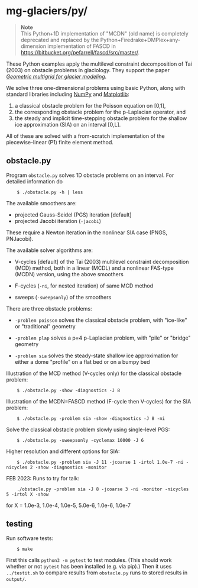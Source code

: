 # mg-glaciers/py/

> **Note**  
> This Python+1D implementation of "MCDN" (old name) is completely
> deprecated and replaced by the Python+Firedrake+DMPlex+any-dimension
> implementation of FASCD in https://bitbucket.org/pefarrell/fascd/src/master/.

These Python examples apply the multilevel constraint decomposition of Tai (2003) on obstacle problems in glaciology.  They support the paper [_Geometric multigrid for glacier modeling_](../paper/).

We solve three one-dimensional problems using basic Python, along with standard libraries including [NumPy](https://numpy.org/) and [Matplotlib](https://matplotlib.org/):

  1. a classical obstacle problem for the Poisson equation on [0,1],
  2. the corresponding obstacle problem for the p-Laplacian operator, and
  3. the steady and implicit time-stepping obstacle problem for the shallow ice approximation (SIA) on an interval [0,L].

All of these are solved with a from-scratch implementation of the piecewise-linear (P1) finite element method.

## obstacle.py

Program `obstacle.py` solves 1D obstacle problems on an interval.  For detailed information do

        $ ./obstacle.py -h | less

The available smoothers are:

  * projected Gauss-Seidel (PGS) iteration [default]
  * projected Jacobi iteration (`-jacobi`)

These require a Newton iteration in the nonlinear SIA case (PNGS, PNJacobi).

The available solver algorithms are:

  * V-cycles [default] of the Tai (2003) multilevel constraint decomposition (MCD) method, both in a linear (MCDL) and a nonlinear FAS-type (MCDN) version, using the above smoothers

  * F-cycles (`-ni`, for nested iteration) of same MCD method

  * sweeps (`-sweepsonly`) of the smoothers

There are three obstacle problems:

  * `-problem poisson` solves the classical obstacle problem, with "ice-like" or "traditional" geometry

  * `-problem plap` solves a p=4 p-Laplacian problem, with "pile" or "bridge" geometry

  * `-problem sia` solves the steady-state shallow ice approximation for either a dome "profile" on a flat bed or on a bumpy bed

Illustration of the MCD method (V-cycles only) for the classical obstacle problem:

        $ ./obstacle.py -show -diagnostics -J 8

Illustration of the MCDN=FASCD method (F-cycle then V-cycles) for the SIA problem:

        $ ./obstacle.py -problem sia -show -diagnostics -J 8 -ni

Solve the classical obstacle problem slowly using single-level PGS:

        $ ./obstacle.py -sweepsonly -cyclemax 10000 -J 6

Higher resolution and different options for SIA:

        $ ./obstacle.py -problem sia -J 11 -jcoarse 1 -irtol 1.0e-7 -ni -nicycles 2 -show -diagnostics -monitor

FEB 2023:  Runs to try for talk:

        ./obstacle.py -problem sia -J 8 -jcoarse 3 -ni -monitor -nicycles 5 -irtol X -show

for X = 1.0e-3, 1.0e-4, 1.0e-5, 5.0e-6, 1.0e-6, 1.0e-7

## testing

Run software tests:

        $ make

First this calls `python3 -m pytest` to test modules.  (This should work whether or not `pytest` has been installed (e.g. via pip).)  Then it uses `../testit.sh` to compare results from `obstacle.py` runs to stored results in `output/`.
